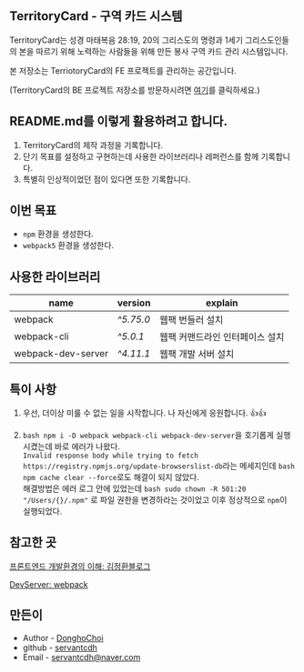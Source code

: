 ## TerritoryCard - 구역 카드 시스템

TerritoryCard는 성경 마태복음 28:19, 20의 그리스도의 명령과 1세기 그리스도인들의 본을 따르기 위해 노력하는 사람들을 위해 만든 봉사 구역 카드 관리 시스템입니다.

본 저장소는 TerriotoryCard의 FE 프로젝트를 관리하는 공간입니다.

(TerritoryCard의 BE 프로젝트 저장소를 방문하시려면 [여기](https://github.com/servantcdh/territory-card-api)를 클릭하세요.)

## README.md를 이렇게 활용하려고 합니다.

1. TerritoryCard의 제작 과정을 기록합니다.
2. 단기 목표를 설정하고 구현하는데 사용한 라이브러리나 레퍼런스를 함께 기록합니다.
3. 특별히 인상적이었던 점이 있다면 또한 기록합니다.

## 이번 목표

- `npm` 환경을 생성한다.
- `webpack5` 환경을 생성한다.

## 사용한 라이브러리

| name               | version   | explain                         |
| ------------------ | --------- | ------------------------------- |
| webpack            | _^5.75.0_ | 웹팩 번들러 설치                |
| webpack-cli        | _^5.0.1_  | 웹팩 커맨드라인 인터페이스 설치 |
| webpack-dev-server | _^4.11.1_ | 웹팩 개발 서버 설치             |

## 특이 사항

1. 우선, 더이상 미룰 수 없는 일을 시작합니다. 나 자신에게 응원합니다. :+1::+1:

2. `bash npm i -D webpack webpack-cli webpack-dev-server`을 호기롭게 실행시켰는데 바로 에러가 나왔다.  
   `Invalid response body while trying to fetch https://registry.npmjs.org/update-browserslist-db`라는 메세지인데 `bash npm cache clear --force`로도 해결이 되지 않았다.  
   해결방법은 에러 로그 안에 있었는데 `bash sudo chown -R 501:20 "/Users/{}/.npm"` 로 파일 권한을 변경하라는 것이었고 이후 정상적으로 `npm`이 실행되었다.

## 참고한 곳

[프론트엔드 개발환경의 이해: 김정환블로그](https://jeonghwan-kim.github.io/series/2019/12/10/frontend-dev-env-webpack-basic.html)

[DevServer: webpack](https://webpack.kr/configuration/dev-server)


## 만든이

- Author - [DonghoChoi](https://github.com/servantcdh)
- github - [servantcdh](https://github.com/servantcdh)
- Email - [servantcdh@naver.com](servantcdh@naver.com)
